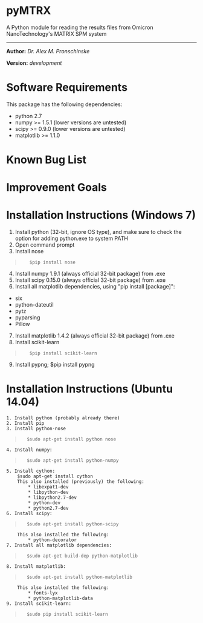 # pyMTRX
A Python module for reading the results files from Omicron NanoTechnology's MATRIX SPM system

---

**Author:** *Dr. Alex M. Pronschinske*

**Version:** *development*

Software Requirements
=====================

This package has the following dependencies:

 * python 2.7
 * numpy >= 1.5.1 (lower versions are untested)
 * scipy >= 0.9.0 (lower versions are untested)
 * matplotlib >= 1.1.0

Known Bug List
==============



Improvement Goals
=================


Installation Instructions (Windows 7)
=====================================

 1. Install python (32-bit, ignore OS type), and make sure to check the option for adding python.exe to system PATH
 2. Open command prompt
 3. Install nose
>        $pip install nose

 4. Install numpy 1.9.1 (always official 32-bit package) from .exe
 5. Install scipy 0.15.0 (always official 32-bit package) from .exe
 6. Install all matplotlib dependencies, using "pip install [package]":
  * six
  * python-dateutil
  * pytz
  * pyparsing
  * Pillow
 7. Install matplotlib 1.4.2 (always official 32-bit package) from .exe
 8. Install scikit-learn
>        $pip install scikit-learn

 9. Install pypng; $pip install pypng

Installation Instructions (Ubuntu 14.04)
========================================

    1. Install python (probably already there)
    2. Install pip
    3. Install python-nose
>       $sudo apt-get install python nose

    4. Install numpy:
>       $sudo apt-get install python-numpy

    5. Install cython:
        $sudo apt-get install cython
        This also installed (previously) the following:
            * libexpat1-dev
            * libpython-dev
            * libpython2.7-dev
            * python-dev
            * python2.7-dev
    6. Install scipy:
>       $sudo apt-get install python-scipy

        This also installed the following:
            * python-decorator
    7. Install all matplotlib dependencies:
>       $sudo apt-get build-dep python-matplotlib

    8. Install matplotlib:
>       $sudo apt-get install python-matplotlib

        This also installed the following:
            * fonts-lyx
            * python-matplotlib-data
    9. Install scikit-learn:
>       $sudo pip install scikit-learn

